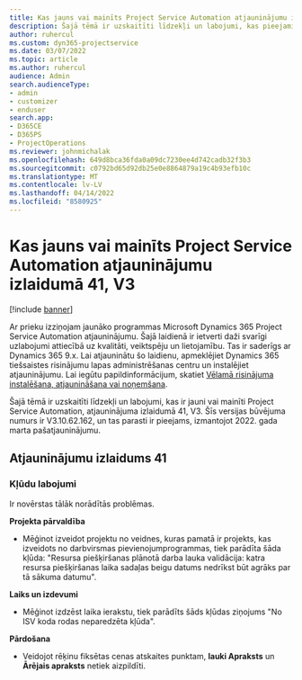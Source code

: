 ```yaml
---
title: Kas jauns vai mainīts Project Service Automation atjauninājumu izlaidumā 41, V3
description: Šajā tēmā ir uzskaitīti līdzekļi un labojumi, kas pieejami Microsoft Dynamics 365 Project Service Automation 41. atjauninājumu laidienā, V3.
author: ruhercul
ms.custom: dyn365-projectservice
ms.date: 03/07/2022
ms.topic: article
ms.author: ruhercul
audience: Admin
search.audienceType:
- admin
- customizer
- enduser
search.app:
- D365CE
- D365PS
- ProjectOperations
ms.reviewer: johnmichalak
ms.openlocfilehash: 649d8bca36fda0a09dc7230ee4d742cadb32f3b3
ms.sourcegitcommit: c0792bd65d92db25e0e8864879a19c4b93efb10c
ms.translationtype: MT
ms.contentlocale: lv-LV
ms.lasthandoff: 04/14/2022
ms.locfileid: "8580925"
---
```

# <a name="whats-new-or-changed-in-project-service-automation-update-release-41-v3"></a>Kas jauns vai mainīts Project Service Automation atjauninājumu izlaidumā 41, V3

[!include [banner](../includes/psa-now-project-operations.md)]

Ar prieku izziņojam jaunāko programmas Microsoft Dynamics 365 Project Service Automation atjauninājumu. Šajā laidienā ir ietverti daži svarīgi uzlabojumi attiecībā uz kvalitāti, veiktspēju un lietojamību. Tas ir saderīgs ar Dynamics 365 9.x. Lai atjauninātu šo laidienu, apmeklējiet Dynamics 365 tiešsaistes risinājumu lapas administrēšanas centru un instalējiet atjauninājumu. Lai iegūtu papildinformācijum, skatiet [Vēlamā risinājuma instalēšana, atjaunināšana vai noņemšana](/power-platform/admin/install-remove-preferred-solution).

Šajā tēmā ir uzskaitīti līdzekļi un labojumi, kas ir jauni vai mainīti Project Service Automation, atjauninājuma izlaidumā 41, V3. Šīs versijas būvējuma numurs ir V3.10.62.162, un tas parasti ir pieejams, izmantojot 2022. gada marta pašatjauninājumu.

## <a name="update-release-41"></a>Atjauninājumu izlaidums 41

### <a name="bug-fixes"></a>Kļūdu labojumi

Ir novērstas tālāk norādītās problēmas.

**Projekta pārvaldība**
- Mēģinot izveidot projektu no veidnes, kuras pamatā ir projekts, kas izveidots no darbvirsmas pievienojumprogrammas, tiek parādīta šāda kļūda: "Resursa piešķiršanas plānotā darba lauka validācija: katra resursa piešķiršanas laika sadaļas beigu datums nedrīkst būt agrāks par tā sākuma datumu".

**Laiks un izdevumi**
- Mēģinot izdzēst laika ierakstu, tiek parādīts šāds kļūdas ziņojums "No ISV koda rodas neparedzēta kļūda".

**Pārdošana**
- Veidojot rēķinu fiksētas cenas atskaites punktam, **lauki Apraksts** un **Ārējais apraksts** netiek aizpildīti. 
